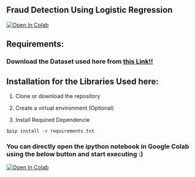 ## **Fraud Detection Using Logistic Regression**
[![Open In Colab](https://colab.research.google.com/assets/colab-badge.svg)](https://colab.research.google.com/github/AkashKhamkar/Fraud-Detection-Using-Logistic-Regression/blob/master/logistic%20regression.ipynb)
## Requirements:
### Download the Dataset used here from [this Link!!](https://www.kaggle.com/c/ieee-fraud-detection/data "Kaggale Dataset")
## Installation for the Libraries Used here:

1. Clone or download the repository

2. Create a virtual environment (Optional)

3. Install Required Dependencie
```
$pip install -r requirements.txt
```
### You can directly open the ipython notebook in Google Colab using the below button and start executing :)
[![Open In Colab](https://colab.research.google.com/assets/colab-badge.svg)](https://colab.research.google.com/github/AkashKhamkar/Fraud-Detection-Using-Logistic-Regression/blob/master/logistic%20regression.ipynb)
